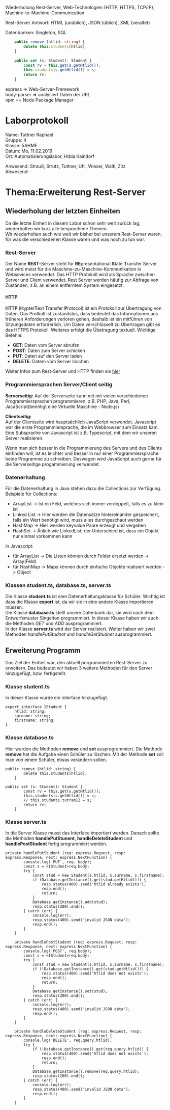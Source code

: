 Wiederholung Rest-Server, Web-Technologien (HTTP, HTTPS, TCP/IP), Machine-to-Machine-Communication  
  
Rest-Server Antwort: HTML (unüblich), JSON (üblich), XML (veraltet)  
  
Datenbanken: Singleton, SQL  
  
```typescript
    public remove (htlid: string) {
        delete this.students[htlid];
    }

    public set (s: Student): Student {
        const rv = this.get(s.getHtlid());
        this.students[s.getHtlid()] = s;
        return rv;
    }
```
  
express => Web-Server-Framework  
body-parser => analysiert Daten der URL  
npm == Node Package Manager  
  
  
# Laborprotokoll  
Name: Tuttner Raphael  
Gruppe: 4  
Klasse: 5AHME  
Datum: Mo, 11.02.2019  
Ort: Automatisierungslabor, Htbla Kaindorf  

Anwesend: Strauß, Strutz, Tuttner, Uhl, Wieser, Waltl, Zitz  
Abwesend: -

# Thema:Erweiterung Rest-Server  

## Wiederholung der letzten Einheiten  
Da die letzte Einheit in diesem Labor schon sehr weit zurück lag, wiederholten wir kurz alle besprochene Themen.  
Wir wiederholten auch wie weit wir bisher bei unserem Rest-Server waren, für was die verschiedenen Klasse waren und was noch zu tun war.  
  
### Rest-Server  
Der Name **REST**-Server steht für **RE**presentational **S**tate **T**ransfer Server und wird meist für die Maschine-zu-Maschine-Kommunikation in Websevices verwendet. Das HTTP Protokoll wird als Sprache zwischen Server und Client verwendet. Rest Server werden häufig zur Abfrage von Zuständen, z.B. an einem entferntem System eingesetzt.  
  
#### HTTP 
**HTTP** (**H**ypter**T**ext **T**ransfer **P**rotocol) ist ein Protokoll zur Übertragung von Daten. Das Protkoll ist zustandslos, dass bedeutet das Informationen aus früheren Anforderungen verloren gehen, deshalb ist ein mitführen von Sitzungsdaten erforderlich. Um Daten verschlüsselt zu Übertragen gibt es das HTTPS Protokoll. Weiteres erfolgt die Übetragung textuell. 
Wichtige Befehle:  
* **GET**:     Daten vom Server abrufen    
* **POST**:    Daten zum Server schicken   
* **PUT**:     Daten auf den Server laden  
* **DELETE**:  Datem vom Server löschen   

Weiter Infos zum Rest-Server und HTTP finden sie [hier](https://github.com/HTLMechatronics/m14-la1-sx/blob/strsem13/strsem13/protokoll_g4_strsem13_2018-10-15.md)  

### Programmiersprachen Server/Client seitig  
**Serverseitig:**
Auf der Serverseite kann mit mit vielen verschiedenen Programmiersprachen programmieren, z.B. PHP, Java, Perl, JacaScript(benötigt eine Virtuelle Maschine - Node.js)  

**Clientseitig:**  
Auf der Clientseite wird hauptsächlich JavaScript verwendet. Javascript war die erste Programmiersprache, die im Webbrowser zum Einsatz kam. Eine Subsprache von Javascript ist z.B. Typescript, mit dem wir unseren Server realisieren.  

Wenn man sich besser in die Programmierung des Servers und des Clients einfinden will, ist es leichter und besser in nur einer Programmiersprache beide Programme zu schreiben. Deswegen wird JavaScript auch gerne für die Serverseitige progammierung verwendet.  
  
### Datenerhaltung   
Für die Datenerhaltung in Java stehen dazu die Collections zur Verfügung. Beispiele für Collections:  
* ArrayList     -> Ist ein Feld, welches sich immer verdoppelt, falls es  zu klein ist
* Linked List   -> Hier werden die Datensätze hintereinander gespeichert, falls ein Wert benötigt wird, muss alles durchgeschaut      werden
* HashMap       -> Hier werden keyvalue Paare erzeugt und vergeben
* HashSet       -> Änlich wie LinkedList; der Unterschied ist, dass ein Objekt nur einmal vorkommen kann  

In Javascript:  
* für ArrayList -> Die Listen können durch Felder ersetzt werden        -> Array(Feld)
* für HashMap   -> Maps können durch einfache Objekte realisiert werden -> Object  

### Klassen student.ts, database.ts, server.ts
Die Klasse **student.ts** ist eien Datenerhaltungsklasse für Schüler. Wichtig ist dass die Klasse **export** ist, da wir sie in eine andere Klasse importieren müssen.  
Die Klasse **database.ts** stellt unsere Datenbank dar, sie wird nach dem Entwurfsmuster Singelton programmiert. In dieser Klasse haben wir auch die Methoden *GET* und *ADD* ausprogrammiert.  
In der Klasse **server.ts** wird der Server realisiert. Weiter haben wir zwei Methoden *handlePutStudnet* und *handleGetStudnet* ausprogrammiert.  

## Erweiterung Programm  
Das Ziel der Einheit war, den aktuell porgrammierten Rest-Server zu erweitern. Das bedeutet wir haben 3 weitere Methoden für den Server hinzugefügt, bzw. fertigstellt.  
  
### Klasse student.ts  
In dieser Klasse wurde ein Interface hinzugefügt.  

```
export interface IStudent {
    htlid: string;
    surname: string;
    firstname: string;
}
```
### Klasse database.ts  
Hier wurden die Methoden **remove** und **set** ausprogrammiert. Die Methode **remove** hat die Aufgabe einen Schüler zu löschen. 
Mit der Methode **set** soll man von einem Schüler, etwas verändern sollen.  
```
public remove (htlid: string) {
        delete this.students[htlid];
    }
    
public set (s: Student): Student {
        const rv = this.get(s.getHtlid());
        this.students[s.getHtlid()] = s;
        // this.students.tutram12 = s;
        return rv;
    }

```  

### Klasse server.ts  
In die Server Klasse musst das Interface importiert werden. Danach sollte die Methoden **handlePutStunent**, **handleDeleteStudent** und **handlePostStudent** fertig programmiert werden.  
```
private handlePutStudent (req: express.Request, resp: express.Response, next: express.NextFunction) {
        console.log('PUT', req. body);
        const s = <IStudent>req.body;
        try {
            const stud = new Student(s.htlid, s.surname, s.firstname);
            if (Database.getInstance().get(stud.getHtlid())) {
                resp.status(400).send('htlid already exists');
                resp.end();
                return;
            }
            Database.getInstance().add(stud);
            resp.status(200).end();
        } catch (err) {
            console.log(err);
            resp.status(400).send('invalid JSON data');
            resp.end();
        }
    }

    private handlePostStudent (req: express.Request, resp: express.Response, next: express.NextFunction) {
        console.log('POST', req.body);
        const s = <IStudent>req.body;
        try {
            const stud = new Student(s.htlid, s.surname, s.firstname);
            if (!Database.getInstance().get(stud.getHtlid())) {
                resp.status(400).send('htlid does not exists');
                resp.end();
                return;
            }
            Database.getInstance().set(stud);
            resp.status(200).end();
        } catch (err) {
            console.log(err);
            resp.status(400).send('invalid JSON data');
            resp.end();
        }
    }

    private handleDeleteStudent (req: express.Request, resp: express.Response, next: express.NextFunction) {
        console.log('DELETE', req.query.htlid);
        try {
            if (!Database.getInstance().get(req.query.htlid)) {
                resp.status(400).send('htlid does not exists');
                resp.end();
                return;
            }
            Database.getInstance().remove(req.query.htlid);
            resp.status(200).end();
        } catch (err) {
            console.log(err);
            resp.status(400).send('invalid JSON data');
            resp.end();
        }
    }
```
